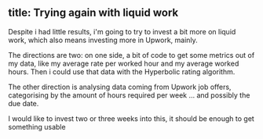 title: Trying again with liquid work
---

Despite i had little results, i'm going to try to invest a bit more on
liquid work, which also means investing more in Upwork, mainly.

The directions are two: on one side, a bit of code to get some metrics
out of my data, like my average rate per worked hour and my average
worked hours. Then i could use that data with the Hyperbolic rating
algorithm.

The other direction is analysing data coming from Upwork job offers,
categorising by the amount of hours required per week ... and possibly
the due date.

I would like to invest two or three weeks into this, it should be
enough to get something usable
